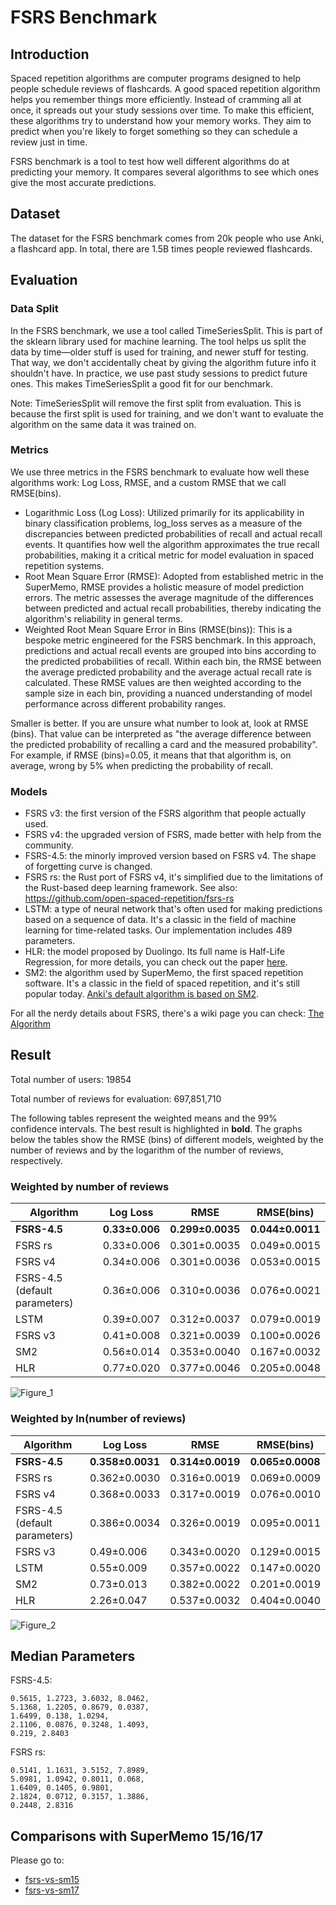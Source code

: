 # FSRS Benchmark

## Introduction

Spaced repetition algorithms are computer programs designed to help people schedule reviews of flashcards. A good spaced repetition algorithm helps you remember things more efficiently. Instead of cramming all at once, it spreads out your study sessions over time. To make this efficient, these algorithms try to understand how your memory works. They aim to predict when you're likely to forget something so they can schedule a review just in time.

FSRS benchmark is a tool to test how well different algorithms do at predicting your memory. It compares several algorithms to see which ones give the most accurate predictions.

## Dataset

The dataset for the FSRS benchmark comes from 20k people who use Anki, a flashcard app. In total, there are 1.5B times people reviewed flashcards.

## Evaluation

### Data Split

In the FSRS benchmark, we use a tool called TimeSeriesSplit. This is part of the sklearn library used for machine learning. The tool helps us split the data by time—older stuff is used for training, and newer stuff for testing. That way, we don't accidentally cheat by giving the algorithm future info it shouldn't have. In practice, we use past study sessions to predict future ones. This makes TimeSeriesSplit a good fit for our benchmark.

Note: TimeSeriesSplit will remove the first split from evaluation. This is because the first split is used for training, and we don't want to evaluate the algorithm on the same data it was trained on.

### Metrics

We use three metrics in the FSRS benchmark to evaluate how well these algorithms work: Log Loss, RMSE, and a custom RMSE that we call RMSE(bins).

- Logarithmic Loss (Log Loss): Utilized primarily for its applicability in binary classification problems, log_loss serves as a measure of the discrepancies between predicted probabilities of recall and actual recall events. It quantifies how well the algorithm approximates the true recall probabilities, making it a critical metric for model evaluation in spaced repetition systems.
- Root Mean Square Error (RMSE): Adopted from established metric in the SuperMemo, RMSE provides a holistic measure of model prediction errors. The metric assesses the average magnitude of the differences between predicted and actual recall probabilities, thereby indicating the algorithm's reliability in general terms.
- Weighted Root Mean Square Error in Bins (RMSE(bins)): This is a bespoke metric engineered for the FSRS benchmark. In this approach, predictions and actual recall events are grouped into bins according to the predicted probabilities of recall. Within each bin, the RMSE between the average predicted probability and the average actual recall rate is calculated. These RMSE values are then weighted according to the sample size in each bin, providing a nuanced understanding of model performance across different probability ranges.

Smaller is better. If you are unsure what number to look at, look at RMSE (bins). That value can be interpreted as "the average difference between the predicted probability of recalling a card and the measured probability". For example, if RMSE (bins)=0.05, it means that that algorithm is, on average, wrong by 5% when predicting the probability of recall.

### Models

- FSRS v3: the first version of the FSRS algorithm that people actually used.
- FSRS v4: the upgraded version of FSRS, made better with help from the community.
- FSRS-4.5: the minorly improved version based on FSRS v4. The shape of forgetting curve is changed.
- FSRS rs: the Rust port of FSRS v4, it's simplified due to the limitations of the Rust-based deep learning framework. See also: https://github.com/open-spaced-repetition/fsrs-rs
- LSTM: a type of neural network that's often used for making predictions based on a sequence of data. It's a classic in the field of machine learning for time-related tasks. Our implementation includes 489 parameters.
- HLR: the model proposed by Duolingo. Its full name is Half-Life Regression, for more details, you can check out the paper [here](https://github.com/duolingo/halflife-regression).
- SM2: the algorithm used by SuperMemo, the first spaced repetition software. It's a classic in the field of spaced repetition, and it's still popular today. [Anki's default algorithm is based on SM2](https://faqs.ankiweb.net/what-spaced-repetition-algorithm.html).

For all the nerdy details about FSRS, there's a wiki page you can check: [The Algorithm](https://github.com/open-spaced-repetition/fsrs4anki/wiki/The-Algorithm)

## Result

Total number of users: 19854

Total number of reviews for evaluation: 697,851,710

The following tables represent the weighted means and the 99% confidence intervals. The best result is highlighted in **bold**. The graphs below the tables show the RMSE (bins) of different models, weighted by the number of reviews and by the logarithm of the number of reviews, respectively.

### Weighted by number of reviews

| Algorithm | Log Loss | RMSE | RMSE(bins) |
| --- | --- | --- | --- |
| **FSRS-4.5** | **0.33±0.006** | **0.299±0.0035** | **0.044±0.0011** |
| FSRS rs | 0.33±0.006 | 0.301±0.0035 | 0.049±0.0015 |
| FSRS v4 | 0.34±0.006 | 0.301±0.0036 | 0.053±0.0015 |
| FSRS-4.5 (default parameters) | 0.36±0.006 | 0.310±0.0036 | 0.076±0.0021 |
| LSTM | 0.39±0.007 | 0.312±0.0037 | 0.079±0.0019 |
| FSRS v3 | 0.41±0.008 | 0.321±0.0039 | 0.100±0.0026 |
| SM2 | 0.56±0.014 | 0.353±0.0040 | 0.167±0.0032 |
| HLR | 0.77±0.020 | 0.377±0.0046 | 0.205±0.0048 |

![Figure_1](https://github.com/open-spaced-repetition/fsrs-benchmark/assets/83031600/35d22f19-62eb-46de-afad-f7bd155480fe)

### Weighted by ln(number of reviews)

| Algorithm | Log Loss | RMSE | RMSE(bins) |
| --- | --- | --- | --- |
| **FSRS-4.5** | **0.358±0.0031** | **0.314±0.0019** | **0.065±0.0008** |
| FSRS rs | 0.362±0.0030 | 0.316±0.0019 | 0.069±0.0009 |
| FSRS v4 | 0.368±0.0033 | 0.317±0.0019 | 0.076±0.0010 |
| FSRS-4.5 (default parameters) | 0.386±0.0034 | 0.326±0.0019 | 0.095±0.0011 |
| FSRS v3 | 0.49±0.006 | 0.343±0.0020 | 0.129±0.0015 |
| LSTM | 0.55±0.009 | 0.357±0.0022 | 0.147±0.0020 |
| SM2 | 0.73±0.013 | 0.382±0.0022 | 0.201±0.0019 |
| HLR | 2.26±0.047 | 0.537±0.0032 | 0.404±0.0040 |

![Figure_2](https://github.com/open-spaced-repetition/fsrs-benchmark/assets/83031600/6b18853d-4644-4ced-a1d2-6c6c2cb06b93)

## Median Parameters

FSRS-4.5:

```
0.5615, 1.2723, 3.6032, 8.0462,
5.1368, 1.2205, 0.8679, 0.0387,
1.6499, 0.138, 1.0294,
2.1106, 0.0876, 0.3248, 1.4093,
0.219, 2.8403
```

FSRS rs:

```
0.5141, 1.1631, 3.5152, 7.8989,
5.0981, 1.0942, 0.8011, 0.068,
1.6409, 0.1405, 0.9801,
2.1824, 0.0712, 0.3157, 1.3886,
0.2448, 2.8316
```

## Comparisons with SuperMemo 15/16/17

Please go to:
- [fsrs-vs-sm15](https://github.com/open-spaced-repetition/fsrs-vs-sm15)
- [fsrs-vs-sm17](https://github.com/open-spaced-repetition/fsrs-vs-sm17)
